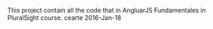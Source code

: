 This project contain all the code that in AngluarJS Fundamentales in PluralSight course.
cearte 2016-Jan-18 